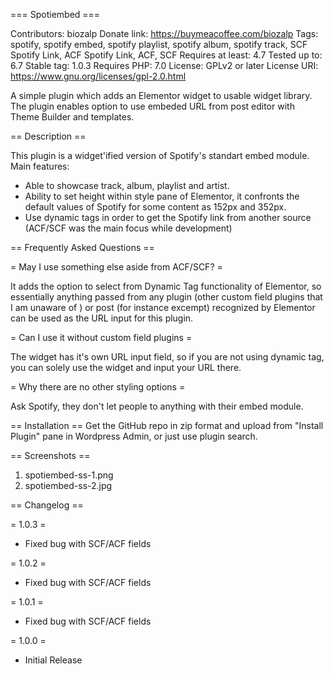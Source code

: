 === Spotiembed ===

Contributors: biozalp
Donate link: https://buymeacoffee.com/biozalp
Tags: spotify, spotify embed, spotify playlist, spotify album, spotify track, SCF Spotify Link, ACF Spotify Link, ACF, SCF
Requires at least: 4.7
Tested up to: 6.7
Stable tag: 1.0.3
Requires PHP: 7.0
License: GPLv2 or later
License URI: https://www.gnu.org/licenses/gpl-2.0.html

A simple plugin which adds an Elementor widget to usable widget library. The plugin enables option to use embeded URL from post editor with Theme Builder and templates.

== Description ==

This plugin is a widget'ified version of Spotify's standart embed module. Main features:

* Able to showcase track, album, playlist and artist.
* Ability to set height within style pane of Elementor, it confronts the default values of Spotify for some content as 152px and 352px.
* Use dynamic tags in order to get the Spotify link from another source (ACF/SCF was the main focus while development)

== Frequently Asked Questions ==

= May I use something else aside from ACF/SCF? =

It adds the option to select from Dynamic Tag functionality of Elementor, so essentially anything passed from any plugin (other custom field plugins that I am unaware of ) or post (for instance excempt) recognized by Elementor can be used as the URL input for this plugin.

= Can I use it without custom field plugins =

The widget has it's own URL input field, so if you are not using dynamic tag, you can solely use the widget and input your URL there.

= Why there are no other styling options =

Ask Spotify, they don't let people to anything with their embed module.

== Installation ==
Get the GitHub repo in zip format and upload from "Install Plugin" pane in Wordpress Admin, or just use plugin search.

== Screenshots ==

1. spotiembed-ss-1.png
2. spotiembed-ss-2.jpg

== Changelog ==

= 1.0.3 =
* Fixed bug with SCF/ACF fields

= 1.0.2 =
* Fixed bug with SCF/ACF fields

= 1.0.1 =
* Fixed bug with SCF/ACF fields

= 1.0.0 =
* Initial Release
